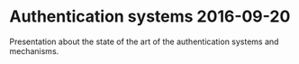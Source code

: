 Authentication systems 2016-09-20
==============

Presentation about the state of the art of the authentication systems and mechanisms.
